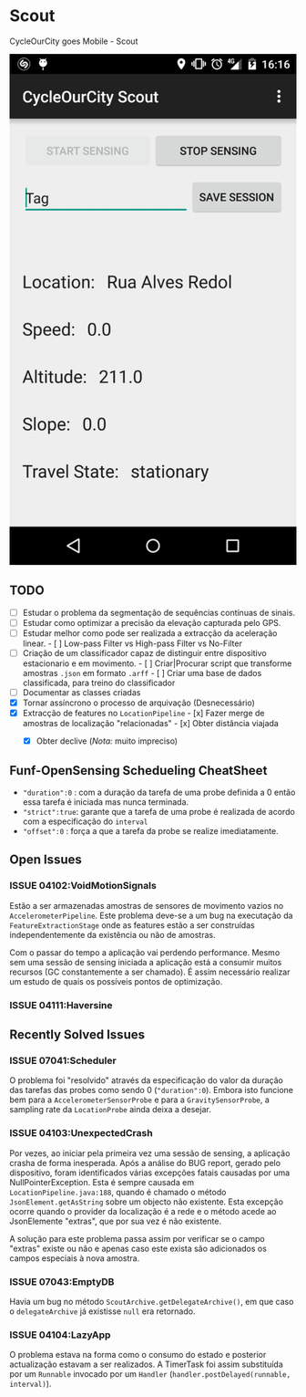 # Scout
CycleOurCity goes Mobile - Scout

<img src="./img/scout_screenshot.png"/>

## TODO

- [ ] Estudar o problema da segmentação de sequências contínuas de sinais.
- [ ] Estudar como optimizar a precisão da elevação capturada pelo GPS.
- [ ] Estudar melhor como pode ser realizada a extracção da aceleração linear.
      - [ ] Low-pass Filter vs High-pass Filter vs No-Filter
- [ ] Criação de um classificador capaz de distinguir entre dispositivo estacionario e em movimento.
      - [ ] Criar|Procurar script que transforme amostras `.json` em formato `.arff`
      - [ ] Criar uma base de dados classificada, para treino do classificador
- [ ] Documentar as classes criadas
- [x] Tornar assíncrono o processo de arquivação (Desnecessário)
- [x] Extracção de features no `LocationPipeline`
      - [x] Fazer merge de amostras de localização "relacionadas"
      - [x] Obter distância viajada
	- [x] Obter declive (*Nota:* muito impreciso)



## Funf-OpenSensing Schedueling CheatSheet

* `"duration":0` : com a duração da tarefa de uma probe definida a 0 então essa tarefa é iniciada mas nunca terminada.
* `"strict":true`: garante que a tarefa de uma probe é realizada de acordo com a especificação do `interval`
* `"offset":0`	 : força a que a tarefa da probe se realize imediatamente.

## Open Issues

### ISSUE 04102:VoidMotionSignals
Estão a ser armazenadas amostras de sensores de movimento vazios no `AccelerometerPipeline`. Este problema deve-se a um bug na executação da `FeatureExtractionStage` onde as features estão a ser construídas independentemente da existência ou não de amostras.


Com o passar do tempo a aplicação vai perdendo performance. Mesmo sem uma sessão de sensing iniciada a aplicação está a consumir muitos recursos (GC constantemente a ser chamado). É assim necessário realizar um estudo de quais os possíveis pontos de optimização.

### ISSUE 04111:Haversine

## Recently Solved Issues

### ISSUE 07041:Scheduler
O problema foi "resolvido" através da especificação do valor da duração das tarefas das probes como sendo 0 (`"duration":0`). Embora isto funcione bem para a `AccelerometerSensorProbe` e para a `GravitySensorProbe`, a sampling rate da `LocationProbe` ainda deixa a desejar.

### ISSUE 04103:UnexpectedCrash
Por vezes, ao iniciar pela primeira vez uma sessão de sensing, a aplicação crasha de forma inesperada. Após a análise do BUG report, gerado pelo dispositivo, foram identificados várias excepções fatais causadas por uma NullPointerException. Esta é sempre causada em `LocationPipeline.java:188`, quando é chamado o método `JsonElement.getAsString` sobre um objecto não existente. Esta excepção ocorre quando o provider da localização é a rede e o método acede ao JsonElemente "extras", que por sua vez é não existente.

A solução para este problema passa assim por verificar se o campo "extras" existe ou não e apenas caso este exista são adicionados os campos especiais à nova amostra.

### ISSUE 07043:EmptyDB
Havia um bug no método `ScoutArchive.getDelegateArchive()`, em que caso o `delegateArchive` já existisse `null` era retornado.

### ISSUE 04104:LazyApp
O problema estava na forma como o consumo do estado e posterior actualização estavam a ser realizados. A TimerTask foi assim substituída por um `Runnable` invocado por um `Handler` (`handler.postDelayed(runnable, interval)`). 